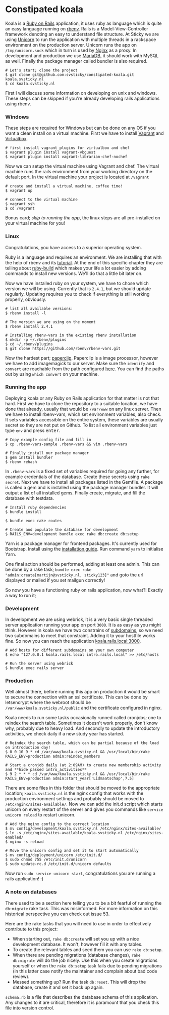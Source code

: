 # Constipated koala

Koala is a [Ruby on Rails](http://guides.rubyonrails.org/getting_started.html) application, it uses ruby as language which is quite an easy language running on [rbenv](https://github.com/rbenv/rbenv). Rails is a Model-View-Controller framework denoting an easy to understand file structure. At Sticky we are using [Unicorn](unicorn) to run the application with multiple threads in a rackspace environment on the production server. Unicorn runs the app on `/tmp/unicorn.sock` which in turn is used by [Nginx](koala.svsticky.nl)
 as a proxy. In development and production we use [MariaDB](https://downloads.mariadb.org/mariadb/repositories), it should work with MySQL as well. Finally the package manager called bundler is also required.

 ```shell
 # Let's start; clone the project
 $ git clone git@github.com:svsticky/constipated-koala.git koala.svsticky.nl
 $ cd koala.svsticky.nl
 ```

First I will discuss some information on developing on unix and windows. These steps can be skipped if you're already developing rails applications using rbenv.

### Windows
These steps are required for Windows but can be done on any OS if you want a clean install on a virtual machine. First we have to install [Vagrant](http://www.vagrantup.com/downloads.html) and [Virtualbox](https://www.virtualbox.org/wiki/Downloads).

```shell
# first install vagrant plugins for virtualbox and chef
$ vagrant plugin install vagrant-vbguest
$ vagrant plugin install vagrant-librarian-chef-nochef
```

Now we can setup the virtual machine using Vagrant and chef. The virtual machine runs the rails environment from your working directory on the default port. In the virtual machine your project is located at `/vagrant`

```shell
# create and install a virtual machine, coffee time!
$ vagrant up

# connect to the virtual machine
$ vagrant ssh
$ cd /vagrant
```

Bonus card; _skip to running the app_, the linux steps are all pre-installed on your virtual machine for you!

### Linux
Congratulations, you have access to a superior operating system.

Ruby is a language and requires an environment. We are installing that with the help of rbenv and its [tutorial](https://github.com/rbenv/rbenv#basic-github-checkout). At the end of this specific chapter they are telling about [ruby-build](https://github.com/rbenv/ruby-build#installing-as-an-rbenv-plugin-recommended) which makes your life a lot easier by adding commands to install new versions. We'll do that a little bit later on.

Now we have installed ruby on your system, we have to chose which version we will be using. Currently that is `2.4.1`, but we should update regularly. Updating requires you to check if everything is still working properly, obviously.

```shell
# list all available versions:
$ rbenv install -l

# The version we are using on the moment
$ rbenv install 2.4.1

# Installing rbenv-vars in the existing rbenv installation
$ mkdir -p ~/.rbenv/plugins
$ cd ~/.rbenv/plugins
$ git clone https://github.com/rbenv/rbenv-vars.git
```

Now the hardest part; [paperclip](https://github.com/thoughtbot/paperclip#image-processor). Paperclip is a image processor, however we have to add imagemagick to our server. Make sure the `identify` and `convert` are reachable from the path configured [here](../environment.rb). You can find the paths out by using `which convert` on your machine.

### Running the app
Deploying koala or any Ruby on Rails application for that matter is not that hard. First we have to clone the repository to a suitable location, we have done that already, usually that would be `/var/www` on any linux server. Then we have to install rbenv-vars, which set environment variables, also check. It sets variables accessible on the entire system, these variables are usually secret so they are not put on Github. To list all environment variables just type `env` and press <kbd>enter</kbd>.

```shell
# Copy example config file and fill in
$ cp .rbenv-vars-sample .rbenv-vars && vim .rbenv-vars

# Finally install our package manager
$ gem install bundler
$ rbenv rehash
```

In `.rbenv-vars` is a fixed set of variables required for going any further, for example credentials of the database. Create these secrets using `rake secret`. Next we have to install all packages listed in the Gemfile. A package is called a gem and is installed using the package manager bundler. It will output a list of all installed gems. Finally create, migrate, and fill the database with testdata.

```shell
# Install ruby dependencies
$ bundle install

$ bundle exec rake routes

# Create and populate the database for development
$ RAILS_ENV=development bundle exec rake db:create db:setup
```

Yarn is a package manager for frontend packages. It's currently used for Bootstrap. Install using the [installation guide](https://yarnpkg.com/en/docs/install). Run command `yarn` to initialise Yarn.

One final action should be performed, adding at least one admin. This can be done by a rake task; `bundle exec rake "admin:create[martijn@svsticky.nl, sticky123]"` and goto the url displayed or mailed if you set mailgun correctly!

So now you have a functioning ruby on rails application, now what?! Exactly a way to run it;

### Development
In development we are using webrick, it is a very basic single threaded server application running your app on port `3000`. It is as easy as you might think. However in koala we have two constrains of [subdomains](../routes.rb), so we need two subdomains to meet that constraint. Adding it to your hostfile works fine. So now you can reach the application [koala.rails.local:3000](http://koala.rails.local:3000).

```shell
# Add hosts for different subdomains on your own computer
$ echo "127.0.0.1 koala.rails.local intro.rails.local" >> /etc/hosts

# Run the server using webrick
$ bundle exec rails server
```

### Production
Well almost there, before running this app on production it would be smart to secure the connection with an ssl certificate. This can be done by letsencrypt where the webroot should be `/var/www/koala.svsticky.nl/public` and the certificate configured in nginx.

Koala needs to run some tasks occasionally runned called cronjobs; one to reindex the search table. Sometimes it doesn't work properly, don't know why, probably due to heavy load. And secondly to update the introductory activities, we check daily if a new study year has started.

```shell
# Reindex the search table, which can be partial because of the load on introduction day!
$ 0 0 10 9 * cd /var/www/koala.svsticy.nl && /usr/local/bin/rake RAILS_ENV=production admin:reindex_members

# Start a cronjob daily (at 2:09AM) to create new membership activity and **hide passed intro_activities**
$ 9 2 * * * cd /var/www/koala.svsticky.nl && /usr/local/bin/rake RAILS_ENV=production admin:start_year['Lidmaatschap',7.5]
```

There are some files in this folder that should be moved to the appropriate location; `koala.svsticky.nl` is the nginx config that works with the production environment settings and probably should be moved to `/etc/nginx/sites-available/`. Now we can add the init.d script which starts unicorn on every restart of the server and gives you commands like `service unicorn reload` to restart unicorn.

```shell
# Add the nginx config to the correct location
$ mv config/development/koala.svsticky.nl /etc/nginx/sites-available/
$ ln -s /etc/nginx/sites-available/koala.svsticky.nl /etc/nginx/sites-enabled/
$ nginx -s reload

# Move the unicorn config and set it to start automatically
$ mv config/deployment/unicorn /etc/init.d/
$ sudo chmod 755 /etc/init.d/unicorn
$ sudo update-rc.d /etc/init.d/unicorn defaults
```

Now run `sudo service unicorn start`, congratulations you are running a rails application! :)

### A note on databases
There used to be a section here telling you to be a bit fearful of running the
`db:migrate` rake task. This was misinformed. For more information on this historical
perspective you can check out issue 53.

Here are the rake tasks that you will need to use in order to effectively contribute
to this project:

 - When starting out, `rake db:create` will set you up with a nice development
   database. It won't, however fill it with any tables.
 - To create the relevant tables and seed them you can use `rake db:setup`.
 - When there are pending migrations (database changes), `rake db:migrate` will do
   the job nicely. Use this when you create migrations yourself or when the
   `rake db:setup` task fails due to pending migrations (in this latter case notify
   the maintainer and complain about bad code review).
 - Messed something up? Run the task `db:reset`. This will drop the database, create
   it and set it back up again.

`schema.rb` is a file that describes the database schema of this application. Any
changes to it are critical, therefore it is paramount that you check this file into
version control.
